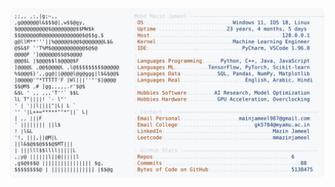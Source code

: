 <picture>
  <source srcset="https://raw.githubusercontent.com/mmazinjameel/mmazinjameel/main/dark_mode.svg?v=1741594297" media="(prefers-color-scheme: dark)">
  <img src="https://raw.githubusercontent.com/mmazinjameel/mmazinjameel/main/light_mode.svg?v=1741594297">
</picture>

